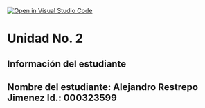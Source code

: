 [![Open in Visual Studio Code](https://classroom.github.com/assets/open-in-vscode-2e0aaae1b6195c2367325f4f02e2d04e9abb55f0b24a779b69b11b9e10269abc.svg)](https://classroom.github.com/online_ide?assignment_repo_id=18559757&assignment_repo_type=AssignmentRepo)
# Unidad No. 2
## Información del estudiante  
Nombre del estudiante: Alejandro Restrepo Jimenez
Id.: 000323599
---

